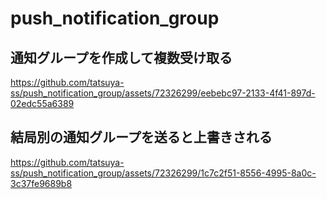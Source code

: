 # push_notification_group


## 通知グループを作成して複数受け取る

https://github.com/tatsuya-ss/push_notification_group/assets/72326299/eebebc97-2133-4f41-897d-02edc55a6389

## 結局別の通知グループを送ると上書きされる

https://github.com/tatsuya-ss/push_notification_group/assets/72326299/1c7c2f51-8556-4995-8a0c-3c37fe9689b8

